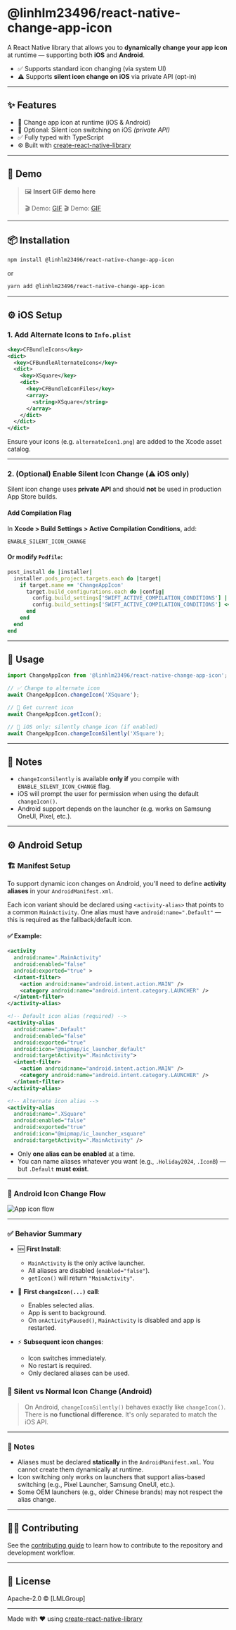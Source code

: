 # @linhlm23496/react-native-change-app-icon

A React Native library that allows you to **dynamically change your app icon** at runtime — supporting both **iOS** and **Android**.

- ✅ Supports standard icon changing (via system UI)
- ⚠️ Supports **silent icon change on iOS** via private API (opt-in)

---

## ✨ Features

- 🔄 Change app icon at runtime (iOS & Android)
- 🤫 Optional: Silent icon switching on iOS _(private API)_
- ✅ Fully typed with TypeScript
- ⚙️ Built with [create-react-native-library](https://github.com/callstack/react-native-builder-bob)

---

## 📸 Demo

> 🖼️ **Insert GIF demo here**
>
> 🎬 Demo: [GIF](https://s3.tebi.io/doctruyen/demo-change-app-icon-android.gif)
> 🎬 Demo: [GIF](https://s3.tebi.io/doctruyen/demo-change-app-icon-Ios.gif)

---

## 📦 Installation

```bash
npm install @linhlm23496/react-native-change-app-icon
```

or

```bash
yarn add @linhlm23496/react-native-change-app-icon
```

---

## ⚙️ iOS Setup

### 1. Add Alternate Icons to `Info.plist`

```xml
<key>CFBundleIcons</key>
<dict>
  <key>CFBundleAlternateIcons</key>
  <dict>
    <key>XSquare</key>
    <dict>
      <key>CFBundleIconFiles</key>
      <array>
        <string>XSquare</string>
      </array>
    </dict>
  </dict>
</dict>
```

Ensure your icons (e.g. `alternateIcon1.png`) are added to the Xcode asset catalog.

---

### 2. (Optional) Enable Silent Icon Change (⚠️ iOS only)

Silent icon change uses **private API** and should **not** be used in production App Store builds.

#### Add Compilation Flag

In **Xcode > Build Settings > Active Compilation Conditions**, add:

```
ENABLE_SILENT_ICON_CHANGE
```

#### Or modify `Podfile`:

```ruby
post_install do |installer|
  installer.pods_project.targets.each do |target|
    if target.name == 'ChangeAppIcon'
      target.build_configurations.each do |config|
        config.build_settings['SWIFT_ACTIVE_COMPILATION_CONDITIONS'] ||= ['$(inherited)']
        config.build_settings['SWIFT_ACTIVE_COMPILATION_CONDITIONS'] << 'ENABLE_SILENT_ICON_CHANGE'
      end
    end
  end
end
```

---

## 🧪 Usage

```ts
import ChangeAppIcon from '@linhlm23496/react-native-change-app-icon';

// ✅ Change to alternate icon
await ChangeAppIcon.changeIcon('XSquare');

// 🔁 Get current icon
await ChangeAppIcon.getIcon();

// 🤫 iOS only: silently change icon (if enabled)
await ChangeAppIcon.changeIconSilently('XSquare');
```

---

## 📌 Notes

- `changeIconSilently` is available **only if** you compile with `ENABLE_SILENT_ICON_CHANGE` flag.
- iOS will prompt the user for permission when using the default `changeIcon()`.
- Android support depends on the launcher (e.g. works on Samsung OneUI, Pixel, etc.).

---

## ⚙️ Android Setup

### 🏗️ Manifest Setup

To support dynamic icon changes on Android, you'll need to define **activity aliases** in your `AndroidManifest.xml`.

Each icon variant should be declared using `<activity-alias>` that points to a common `MainActivity`. One alias must have `android:name=".Default"` — this is required as the fallback/default icon.

#### ✅ Example:

```xml
<activity
  android:name=".MainActivity"
  android:enabled="false"
  android:exported="true" >
  <intent-filter>
    <action android:name="android.intent.action.MAIN" />
    <category android:name="android.intent.category.LAUNCHER" />
  </intent-filter>
</activity-alias>

<!-- Default icon alias (required) -->
<activity-alias
  android:name=".Default"
  android:enabled="false"
  android:exported="true"
  android:icon="@mipmap/ic_launcher_default"
  android:targetActivity=".MainActivity">
  <intent-filter>
    <action android:name="android.intent.action.MAIN" />
    <category android:name="android.intent.category.LAUNCHER" />
  </intent-filter>
</activity-alias>

<!-- Alternate icon alias -->
<activity-alias
  android:name=".XSquare"
  android:enabled="false"
  android:exported="true"
  android:icon="@mipmap/ic_launcher_xsquare"
  android:targetActivity=".MainActivity" />
```

- Only **one alias can be enabled** at a time.
- You can name aliases whatever you want (e.g., `.Holiday2024`, `.IconB`) — but `.Default` **must exist**.

---

### 🚦 Android Icon Change Flow

![App icon flow](docs/images/flow-change-icon-android.png)

---

### ✅ Behavior Summary

- 🆕 **First Install**:
  - `MainActivity` is the only active launcher.
  - All aliases are disabled (`enabled="false"`).
  - `getIcon()` will return `"MainActivity"`.

- 🔁 **First `changeIcon(...)` call**:
  - Enables selected alias.
  - App is sent to background.
  - On `onActivityPaused()`, `MainActivity` is disabled and app is restarted.

- ⚡ **Subsequent icon changes**:
  - Icon switches immediately.
  - No restart is required.
  - Only declared aliases can be used.

### 🚀 Silent vs Normal Icon Change (Android)

> On Android, `changeIconSilently()` behaves exactly like `changeIcon()`. There is **no functional difference**. It's only separated to match the iOS API.

---

### 🧠 Notes

- Aliases must be declared **statically** in the `AndroidManifest.xml`. You cannot create them dynamically at runtime.
- Icon switching only works on launchers that support alias-based switching (e.g., Pixel Launcher, Samsung OneUI, etc.).
- Some OEM launchers (e.g., older Chinese brands) may not respect the alias change.

---

## 🧑‍💻 Contributing

See the [contributing guide](CONTRIBUTING.md) to learn how to contribute to the repository and development workflow.

---

## 📄 License

Apache-2.0 © [LMLGroup]

---

Made with ❤️ using [create-react-native-library](https://github.com/callstack/react-native-builder-bob)

